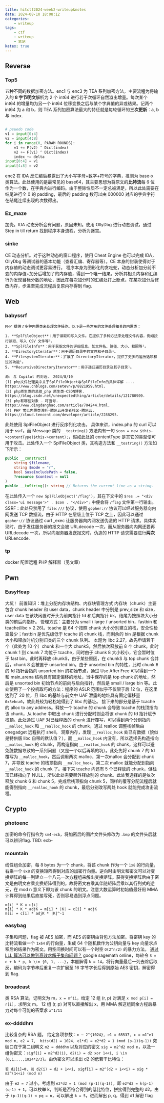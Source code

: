```yaml
---
title: hitctf2024-week2-writeup&notes
date: 2024-08-10 18:08:12
categories:
    - writeup
tags:
    - ctf
    - writeup
    - 笔记
katex: true
---
```

## Reverse

### Top5

五种不同的数据加密方法。enc1 与 enc3 为 TEA 系列加密方法，主要流程为将输入的 **8 字节明文**解析为 2 个 int64 进行若干次循环自然溢出增量。每次某个 int64 的增量均为另一个 int64 位移变换之后与某个字典值的异或结果。记两个 int64 为 a 和 b，则 TEA 系列加密算法最大的特征就是每轮循环的**三次更新**：a, b 与 index.

```python

# psuedo code
v1 = input[0:4]
v2 = input[4:8]
for i in range(0, PARAM_ROUNDS):
    v1 += F(v2) ^ Dict(index)
    v2 += F(v1) ^ Dict(index)
    index += delta
input[0:4] = v1
input[4:8] = v2

```

enc2 在 IDA 反汇编后暴露出了大小写字母+数字+符号的字典，推测为 base-x 类算法。此处使用的是最常见的 base64，其主要思想为将原文的**比特流**每 6 位作为一个数，在字典内进行编码。由于整除性质不一定总被满足，所以此处需要在结尾进行全 0 的 padding，最后的 padding 数可以由 000000 对应的字典字符在结尾连续出现的次数得出。

### Ez_maze

加壳。IDA 动态分析会有问题，原因未知。使用 OllyDbg 进行动态调试，通过 Step in till return 找到程序本身流程，分析为迷宫。

### sinke

CE 动态分析。对于这种动态的窗口程序，使用 Cheat Engine 也可以完成 IDA，OllyDbg 等调试器的基本功能（查看汇编、寄存器等）。CE 本身的封装使得对于内存值的动态调试更容易进行。
程序本身为图形化的贪吃蛇，动态分析加分前不变的内存值+加分后增加了的内存值，得到一个唯一结果。分析其相关内存和汇编行为发现目标分数的地址，因此在每次加分时的汇编处打上断点，在某次加分后修改内存，步进至完成流程后复原内存得到 flag.

## Web

### babyssrf

    PHP 提供了多种内置类来处理文件操作。以下是一些常用的文件处理相关的内置类：

    1. **SplFileObject**：用于读取和写入文件。它提供了多种方法来处理文件内容，例如按行读取、写入 CSV 文件等²。
    2. **SplFileInfo**：用于获取文件的详细信息，如文件名、路径、大小、权限等²。
    3. **DirectoryIterator**：用于遍历目录中的文件和子目录¹。
    4. **FilesystemIterator**：扩展了 DirectoryIterator，提供了更多的遍历选项和过滤功能¹。
    5. **RecursiveDirectoryIterator**：用于递归遍历目录及其子目录¹。

    源: 与 Copilot 的对话， 2024/8/10
    (1) php文件处理类中关于SplFileObject与SplFileInfo的具体详解 .... https://www.cnblogs.com/setevn/p/8821959.html.
    (2) php原生类的总结_php 原生类-CSDN博客. https://blog.csdn.net/unexpectedthing/article/details/121780909.
    (3) php有哪些对象 - 叮当号. https://www.dingdanghao.com/article/704244.html.
    (4) PHP 常见内置类浅析-腾讯云开发者社区-腾讯云. https://cloud.tencent.com/developer/article/2288295.

此处使用 SplFileObject 进行反序列化攻击。
具体来讲，index.php 的 curl 可以用于 ssrf，而 Message 类的 `__tostring()` 方法内有一句 `$con = new $this->contentType($this->content);`，假如此处的 contentType 是其它的类型便可用于攻击。此处传入一个 SplFileObject 类，其构造方法和 `__tostring()` 方法如下所示：

```php
public __construct(
    string $filename,
    string $mode = "r",
    bool $useIncludePath = false,
    ?resource $context = null
)
public __toString(): string // Returns the current line as a string.
```

在此处传入一个 `new SplFileObject('/flag')`，其在下文中的 `$res .= "<div class='ui message'>" . $con . "</div>";` 中便会将 `/flag` 文件第一行输出。
SSRF：此处只禁用了 `file:///` 协议，使用 `gopher://` 协议可以经过服务器向内网发送 TCP 数据流，由于 HTTP 在层级上位于 TCP 之上，因此可以通过 `gopher://` 协议通过 curl _exec 让服务器向内网发送伪造的 HTTP 请求。具体实现时，由于发往服务器的报文会被 URLdecode 一次，而从服务器向内网还要再 URLdecode 一次，所以向服务器发送报文时，伪造的 HTTP 请求需要进行**两次** URLencode.

### tp

docker 配置远程 PHP 解释器（见文章）

## Pwn

### EasyHeap

大坑！
前置知识：堆上分配内存块结构、内存块管理方式
内存块（chunk）主要包含 chunk header 和 user data，chunk header 中分别是 prev_size 和 size，user data 在该块闲置时开头为前向指针 fd 和后向指针 bk，结尾为按照块大小分类的前后向指针。
管理方式：主要分为 small / large / unsorted bin，fastbin 和 tcache(libc > 2.26)。tcache 是 64 个按照 chunk 大小分别建立的栈，安全性检查最少；fastbin 是优先级低于 tcache 的 chunk 栈，而剩余的 bin 是根据 chunk 大小和释放时机分别归类的三个 chunk 队列。
本题为 libc 2.27，故先申请若干个（此处为 10 个）chunk 和一个大 chunkS，然后依次释放前 8 个 chunk。此时 chunk 1 到 chunk 7 均位于 tcache，同时由于 chunk 8 大小较小，它会暂时位于 fast bin。此时再释放 chunkS，由于某些原因，在 chunkS 与 top chunk 合并后，chunk 8 会被置于 unsorted bin。由于 unsorted bin 的特性，此时 chunk 8 的 fd 指针会指向 unsorted bin 的初始节点，通过 Use After Free 可以得到一个和 main_arena 结构具有固定偏移的地址，当中保存的是 top chunk 的地址，然后是 unsorted bin 初始节点的前向与后向指针，然后是 small / large bin 等。此处使用了一个投机取巧的方法：程序的 ASLR 范围似乎不仅限于后 12 位，在这里达到了 20 位，且 libc 的基址与前文中 UAF 泄露的地址具有固定偏移量 `0x3ebca0`，故此处较为轻松地得到了 libc 的基址。
接下来的部分是基于 tcache 的 alloc to any address。释放一个 tcache 的 chunk 会导致 tcache 的栈顶指向该 chunk，从 tcache 中取出 chunk 进行分配时则会将该 chunk 的 fd 指针赋予栈顶。此处通过 UAF 对已经释放的 chunk 进行覆写，可以得到两个分别指向 `__malloc_hook` 和 `__realloc_hook` 的 chunk，通过 realloc 调整栈帧后由 onegadget 远程执行 shell。
观察内存，发现 `__realloc_hook` 处已有数据（貌似是特供版 libc 自带的默认值？），而 `__malloc_hook` 内没有，所以选择先构造指向 `__malloc_hook` 的 chunk，再构造指向 `__realloc_hook` 的 chunk，这样可以避免脏数据导致的一系列问题（又是一个以后再填的坑）。此处先将 chunk 7 的 fd 覆写为 `__malloc_hook`，然后调用两次 malloc，第一次malloc 会分配到 chunk 7，并导致 tcache 的栈顶指向 `__malloc_hook`，第二次 malloc 就能分配到指向 `__malloc_hook` 的 chunk 了。接下来 tcache 内还有 5 个已释放的 chunk，但栈顶已经指向了 NULL，所以此处需要额外释放别的 chunk。此处我选择的是依次释放 chunk 6 和 chunk 5，完成后栈顶指向 chunk 5，同样的覆写分配流程后就能得到指向 `__realloc_hook` 的 chunk，最后分别改写两处 hook 就能完成攻击流程。

## Crypto

### photoenc

加密的命令行指令为 `sm4-ecb`，将加密后的图片文件头修改为 `.bmp` 的文件头后就可以辨识flag.
TBD: ecb-

### mountain

线性组合加密，每 8 bytes 为一个 chunk，将该 chunk 作为一个 `1x8` 的行向量，右乘一个 `8x8` 的变换矩阵得到对应的加密行向量。逆向时由明文和密文可以对变换矩阵的每一列建立一个八元一次方程组来解出变换矩阵。获得变换矩阵后由于密文是由明文右乘变换矩阵得到的，故将密文右乘其伴随矩阵后乘以其行列式的逆元，在 mod n 意义下即为该 chunk 的明文。注意大数运算时初始值最好用 MMA 计算得到结果后直接写死，否则容易遇到浮点问题。

```plain
m[i] * K = c[i] 
m[i] * K * adjK = m[i] * |K| = c[i] * adjK
m[i] = c[i] * adjK * |K|^-1
```

### easybag

子集和问题，flag 被 AES 加密，而 AES 的密钥由背包方法加密。将密钥 key 的比特流看做一个 `1x64` 的行向量，生成 64 个随机数作为公钥向量与 key 向量求点积后的结果作为密文。用空间换时间可以有一个时空 `O(2^n/2)` 的暴力方法。
[通过 LLL 算法可以做到高效求解子集和问题？](https://www.ruanx.net/lattice-2/)
google sagemath online，每轮令 `S = c + k * p, k \in {0, 1, ...}`，本题解得 `k = 14`，将行向量最后一列去除后取反，编码为字节串后重复一次扩展至 16 字节字长后得到原始 AES 密钥，解密得到 flag.

### broadcast

类 RSA 算法，记明文为 m，`x = m^11`，给定 12 组 (r, p) 对满足 `x mod p[i] = r[i]`，求明文 m。
12 组 (r, p) 对可以直接解出 x，用 MMA 解这组同余方程后暴力对每个可能的答案求 `x^1/11`

### ex-ddddhm

比较复杂的 RSA 题。
给定各项参数：`n ~ 2^{1024}, e1 = 65537, c = m1^e1 mod n, e2 = 7,  bits(d2) = 1024, e1*d1 = e2*d2 = 1 (mod (p-1)(q-1))`
突破口在于第二组明文 `m2 = ddddhm` 以及对应的密文 `sig = m2^d2 mod n`，以及一组伪密文：`sigf[i] = m2^d2(i), d2(i) = d2 xor 1<<i, i \in {0,1,...,1024*2/3}`。由伪密文可以求出 d2 的低若干比特位：

```plain
若 d2[i]=0, 则 d2(i) = d2 + 1<<i, sigf[i] = m2^(d2 + 1<<i) = sig * m2^(1<<i) (mod n)
```

由于 `e2 = 7` 过小，考虑到 `e2*d2 = 1 (mod (p-1)(q-1))`，即 `e2*d2 = k(p-1)(q-1) + 1`，可以枚举 k，判断是否符合得到的低比特位，拼接得到完整的 d2。由于 `(p-1)(q-1) < pq = n`，可以解出 `k = 5`，进而解出 p, q，得到 d1 解密 flag
